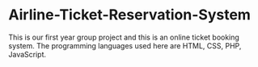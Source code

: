 # Airline-Ticket-Reservation-System
This is our first year group project and this is an online ticket booking system. The programming languages ​​used here are HTML, CSS, PHP, JavaScript.
